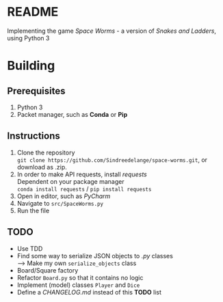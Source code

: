 # README
Implementing the game *Space Worms* - a version of *Snakes and Ladders*, using Python 3

# Building

## Prerequisites
1. Python 3
2. Packet manager, such as **Conda** or **Pip**

## Instructions
1. Clone the repository <br>
`git clone https://github.com/Sindreedelange/space-worms.git`, or download as .zip. 
2. In order to make API requests, install *requests*
  <br> Dependent on your package manager <br>
  `conda install requests` / `pip install requests` <br>
2. Open in editor, such as *PyCharm*
3. Navigate to `src/SpaceWorms.py`
4. Run the file

## TODO
- Use TDD
- Find some way to serialize JSON objects to *.py* classes <br>
--> Make my own `serialize_objects` class
- Board/Square factory
- Refactor `Board.py` so that it contains no logic
- Implement (model) classes `Player` and `Dice`
- Define a *CHANGELOG.md* instead of this **TODO** list 
